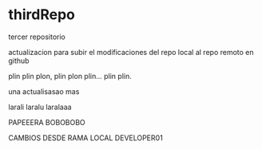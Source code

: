 # thirdRepo
tercer repositorio

actualizacion para subir el modificaciones del repo local al repo remoto en github

plin plin plon, plin plon plin... plin plin.


una actualisasao mas


larali laralu laralaaa 

PAPEEERA BOBOBOBO


CAMBIOS DESDE RAMA LOCAL DEVELOPER01
